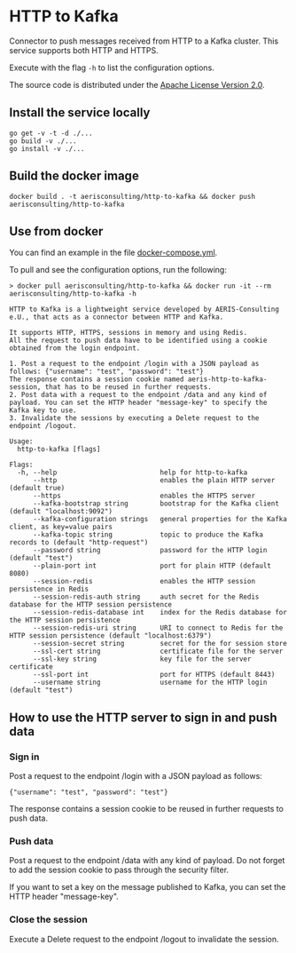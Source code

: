 # HTTP to Kafka

Connector to push messages received from HTTP to a Kafka cluster. This service supports both HTTP and HTTPS.

Execute with the flag `-h` to list the configuration options.

The source code is distributed under the [Apache License Version 2.0](./LICENSE).

## Install the service locally

```
go get -v -t -d ./...
go build -v ./...
go install -v ./...
```

## Build the docker image

```
docker build . -t aerisconsulting/http-to-kafka && docker push aerisconsulting/http-to-kafka
```

## Use from docker

You can find an example in the file [docker-compose.yml](./docker-compose.yml).

To pull and see the configuration options, run the following:

```
> docker pull aerisconsulting/http-to-kafka && docker run -it --rm aerisconsulting/http-to-kafka -h

HTTP to Kafka is a lightweight service developed by AERIS-Consulting e.U., that acts as a connector between HTTP and Kafka.

It supports HTTP, HTTPS, sessions in memory and using Redis.
All the request to push data have to be identified using a cookie obtained from the login endpoint.

1. Post a request to the endpoint /login with a JSON payload as follows: {"username": "test", "password": "test"}
The response contains a session cookie named aeris-http-to-kafka-session, that has to be reused in further requests.
2. Post data with a request to the endpoint /data and any kind of payload. You can set the HTTP header "message-key" to specify the Kafka key to use.
3. Invalidate the sessions by executing a Delete request to the endpoint /logout.

Usage:
  http-to-kafka [flags]

Flags:
  -h, --help                          help for http-to-kafka
      --http                          enables the plain HTTP server (default true)
      --https                         enables the HTTPS server
      --kafka-bootstrap string        bootstrap for the Kafka client (default "localhost:9092")
      --kafka-configuration strings   general properties for the Kafka client, as key=value pairs
      --kafka-topic string            topic to produce the Kafka records to (default "http-request")
      --password string               password for the HTTP login (default "test")
      --plain-port int                port for plain HTTP (default 8080)
      --session-redis                 enables the HTTP session persistence in Redis
      --session-redis-auth string     auth secret for the Redis database for the HTTP session persistence
      --session-redis-database int    index for the Redis database for the HTTP session persistence
      --session-redis-uri string      URI to connect to Redis for the HTTP session persistence (default "localhost:6379")
      --session-secret string         secret for the for session store
      --ssl-cert string               certificate file for the server
      --ssl-key string                key file for the server certificate
      --ssl-port int                  port for HTTPS (default 8443)
      --username string               username for the HTTP login (default "test")

```

## How to use the HTTP server to sign in and push data

### Sign in

Post a request to the endpoint /login with a JSON payload as follows:

```
{"username": "test", "password": "test"}
```

The response contains a session cookie to be reused in further requests to push data.

### Push data

Post a request to the endpoint /data with any kind of payload. Do not forget to add the session cookie to pass through
the security filter.

If you want to set a key on the message published to Kafka, you can set the HTTP header "message-key".

### Close the session

Execute a Delete request to the endpoint /logout to invalidate the session.